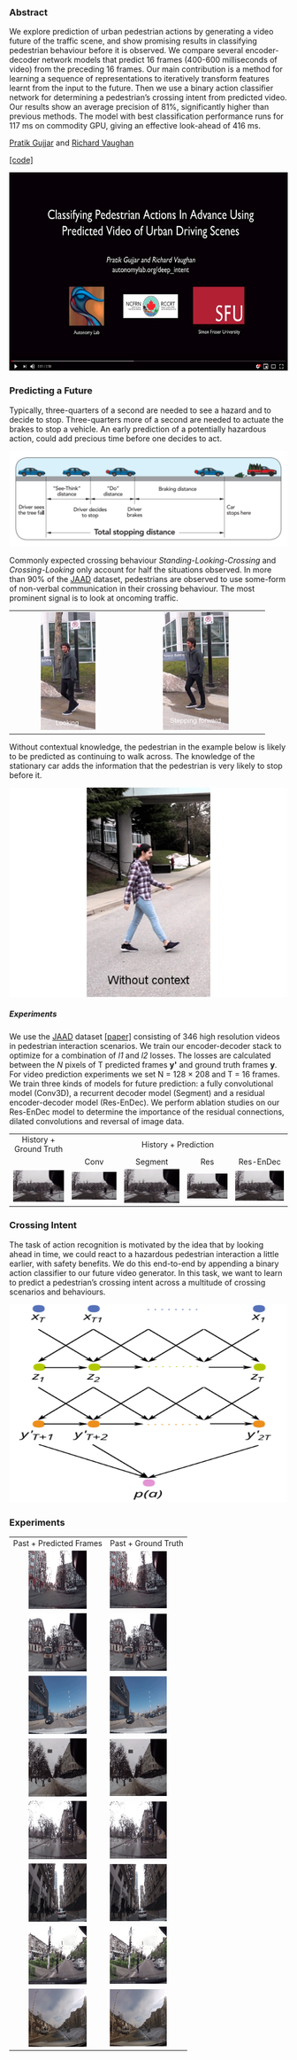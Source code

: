 ### Abstract 
We explore prediction of urban pedestrian actions by generating a video future of the traffic scene, and show promising results in classifying pedestrian behaviour before it is observed. We compare several encoder-decoder network models that predict 16 frames (400-600 milliseconds of video) from the preceding 16 frames. Our main contribution is a method for learning a sequence of representations to iteratively transform features learnt from the input to the future. Then we use a binary action classifier network for determining a pedestrian’s crossing intent from predicted video. Our results show an average precision of 81%, significantly higher than previous methods. The model with best classification performance runs for 117 ms on commodity GPU, giving an effective look-ahead of 416 ms.
<br />

[Pratik Gujjar](https://www.sfu.ca/~pgujjar/) and [Richard Vaughan](http://rtv.github.io/) <br />

<a href="https://github.com/AutonomyLab/deep_intent">[code]</a>

<p align="center">
<a href="http://www.youtube.com/watch?feature=player_embedded&v=UHMBtu43Gi4
" target="_blank"><img src="./public/video_img.png" 
alt="DeepIntent" width="637" height="358" border="0" /></a>
</p>

### Predicting a Future
Typically, three-quarters of a second are needed to see a hazard and to decide to stop. Three-quarters more of a second are needed to actuate the brakes to stop a vehicle. An early prediction of a potentially hazardous action, could
add precious time before one decides to act.

<p align="center">
<img src="./public/see-think-do.png" border="0" />
</p>

Commonly expected crossing behaviour *Standing-Looking-Crossing* and *Crossing-Looking* only account for half the situations observed. In more than 90% of the [JAAD](http://data.nvision2.eecs.yorku.ca/JAAD_dataset/) dataset, pedestrians are observed to use some-form of non-verbal communication in their crossing behaviour. The most prominent signal is to look at oncoming traffic. 

<table>
  <tr>
    <td align="center"><img src="./public/look.png" width="50%"></td>
    <td align="center"><img src="./public/step-forward.png" width="50%"></td>
  </tr>
</table>

Without contextual knowledge, the pedestrian in the example below is likely to be predicted as continuing to walk across. The knowledge of the stationary car adds the information that the pedestrian is very likely to stop before it.

<p align="center">
<img src="./public/context.gif" border="0" />
</p>

<!--### Technical Description
Our objective is to predict the future positions of salient objects like vehicles and pedestrians by learning their motion. Functionally, an encoder reads a sequence of frames __x__ to yield dense representations __z__. Conditioned on __z__, a decoder will then auto-regressively predict an image sequence __y'__ by minimizing a pixel-wise loss between __y'__ and ground truth frames __y__. Each generated frame is of the same resolution as the input. We reverse the temporal ordering of input data to condition the latent space with spatial information from the latest frame. The most recent frame carries forward the closest contextual resemblance. Recursively learning representations from each input frame, we expect to first learn a temporal regularity in the early representations and parametrize a temporal variance in the later representations.
-->
<!--<p align="center"> 
<img src="./public/abstract-net.svg" alt="abstract-net" width="537" height="258" border="0" />
</p>-->

##### Experiments
We use the [JAAD](http://data.nvision2.eecs.yorku.ca/JAAD_dataset/) dataset <a href="https://arxiv.org/abs/1609.04741">[paper]</a> consisting of 346 high resolution videos in pedestrian interaction scenarios. We train our encoder-decoder stack to optimize for a combination of *l1* and *l2* losses. The losses are calculated between the *N* pixels of T predicted frames __y'__ and ground truth frames __y__. For video prediction experiments we set N = 128 × 208 and T = 16 frames. We train three kinds of models for future prediction: a fully convolutional model (Conv3D), a recurrent decoder model (Segment) and a residual encoder-decoder model (Res-EnDec). We perform ablation studies on our Res-EnDec model to determine the importance of the residual connections, dilated convolutions and reversal of image data. 

<!--<style> table, th, td { border: 0px solid black; } </style>
<table>
  <tr
    <td align="center"><img src="./public/conv.png" width="70%"></td>
    <td align="center"><img src="./public/segment.png" width="70%"></td>
  </tr>
  <tr>
    <td align="center">Conv model</td>
    <td align="center">Segment model</td>
  </tr>
  <tr>
    <td align="center"><img src="./public/res.png" width="70%"></td>
    <td aligh="center"><img src="./public/rendec.png"  width="70%"></td>
  </tr>
   <tr>
    <td align="center">Res model</td>
    <td align="center">Res-EnDec model</td>
  </tr>
</table>-->

<table>
  <tr>
    <td align="center">History + Ground Truth</td>
    <td align="center" colspan="4">History + Prediction</td>
  </tr>
   <tr>
    <td align="center"></td>
    <td align="center">Conv</td>
    <td align="center">Segment</td>
    <td align="center">Res</td>
    <td align="center">Res-EnDec</td>
  </tr>
  <tr>
    <td align="center"><img src="./public/github_examples/future/truth/rendec/vid_710.gif" width="100%"></td>
    <td align="center"><img src="./public/github_examples/future/pred/conv/vid_710.gif" width="100%"></td>
    <td align="center"><img src="./public/github_examples/future/pred/kernel/vid_710.gif" width="100%"></td>
    <td align="center"><img src="./public/github_examples/future/pred/res/vid_710.gif" width="100%"></td>
    <td align="center"><img src="./public/github_examples/future/pred/rendec/vid_710.gif" width="100%"></td>
  </tr>
</table>



### Crossing Intent
The task of action recognition is motivated by the idea that by looking ahead in time, we could react to a hazardous pedestrian interaction a little earlier, with safety benefits. We do this end-to-end by appending a binary action classifier to our future video generator. In this task, we want to learn to predict a pedestrian’s crossing intent across a multitude of crossing scenarios and behaviours.

<p align="center">
<img src="./public/abstract-net-cla.svg" alt="abstract-net-cla" width="637" height="358" border="0" />
</p>


### Experiments

<style> table, th, td { border: 0px solid black; } </style>

<table>
  <tr>
    <td align="center">Past + Predicted Frames</td>
    <td align="center">Past + Ground Truth</td>
  </tr>
  <tr>
    <td align="center"><img src="./public/gifs/pred/vid_23.gif" width="65%"></td>
    <td aligh="center"><img src="./public/gifs/truth/vid_23.gif" width="77.5%"></td>
  </tr>
  <tr>
    <td align="center"><img src="./public/gifs/pred/vid_91.gif" width="65%"></td>
    <td aligh="center"><img src="./public/gifs/truth/vid_91.gif" width="77.5%"></td>
  </tr>
  <tr>
    <td align="center"><img src="./public/gifs/pred/vid_165.gif" width="65%"></td>
    <td aligh="center"><img src="./public/gifs/truth/vid_165.gif" width="77.5%"></td>
   </tr>
   <tr>
   <td align="center"><img src="./public/gifs/pred/vid_232.gif" width="65%"></td>
    <td aligh="center"><img src="./public/gifs/truth/vid_232.gif" width="77.5%"></td>
  </tr>
  <tr>
    <td align="center"><img src="./public/gifs/pred/vid_306.gif" width="65%"></td>
    <td aligh="center"><img src="./public/gifs/truth/vid_306.gif" width="77.5%"></td>
  </tr>
  <tr>
    <td align="center"><img src="./public/gifs/pred/vid_350.gif" width="65%"></td>
    <td aligh="center"><img src="./public/gifs/truth/vid_350.gif" width="77.5%"></td>
  </tr>
  <tr>
    <td align="center"><img src="./public/gifs/pred/vid_417.gif" width="65%"></td>
    <td aligh="center"><img src="./public/gifs/truth/vid_417.gif" width="77.5%"></td>
  </tr>
  <tr>
    <td align="center"><img src="./public/gifs/pred/vid_471.gif" width="65%"></td>
    <td aligh="center"><img src="./public/gifs/truth/vid_471.gif" width="77.5%"></td>
  </tr>
</table>





